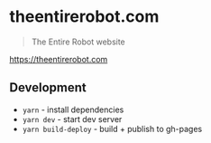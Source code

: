 # theentirerobot.com

> The Entire Robot website

https://theentirerobot.com

## Development

* `yarn` - install dependencies
* `yarn dev` - start dev server
* `yarn build-deploy` - build + publish to gh-pages